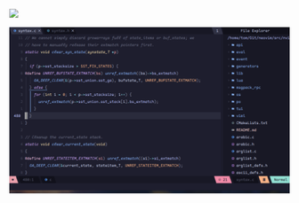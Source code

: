 ![](https://img.shields.io/badge/Neovim%20config%20tailored%20to%20my%20liking-2AaBc2?style=for-the-badge)


![screenshot](preview.png)

